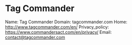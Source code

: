 
# Tag Commander

Name: Tag Commander
Domain: tagcommander.com
Home: http://www.tagcommander.com/en/
Privacy_policy: https://www.commandersact.com/en/privacy/
Email: contact@tagcommander.com
